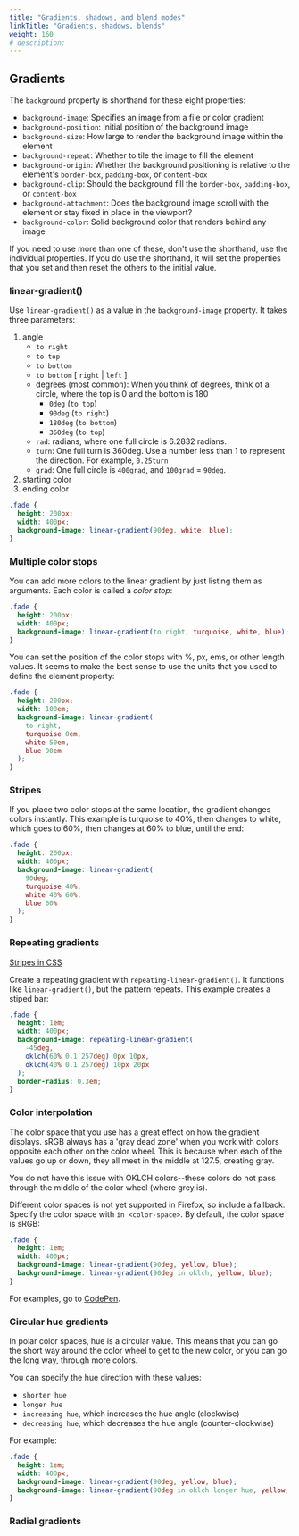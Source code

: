 ```yaml
---
title: "Gradients, shadows, and blend modes"
linkTitle: "Gradients, shadows, blends"
weight: 160
# description:
---
```


## Gradients

The `background` property is shorthand for these eight properties:
- `background-image`: Specifies an image from a file or color gradient
- `background-position`: Initial position of the background image
- `background-size`: How large to render the background image within the element
- `background-repeat`: Whether to tile the image to fill the element
- `background-origin`: Whether the background positioning is relative to the element's `border-box`, `padding-box`, or `content-box`
- `background-clip`: Should the background fill the `border-box`, `padding-box`, or `content-box`
- `background-attachment`: Does the background image scroll with the element or stay fixed in place in the viewport?
- `background-color`: Solid background color that renders behind any image

If you need to use more than one of these, don't use the shorthand, use the individual properties. If you do use the shorthand, it will set the properties that you set and then reset the others to the initial value.

### linear-gradient()

Use `linear-gradient()` as a value in the `background-image` property. It takes three parameters:
1. angle
   - `to right`
   - `to top`
   - `to bottom`
   - `to bottom` [ `right` | `left` ]
   - degrees (most common): When you think of degrees, think of a circle, where the top is 0 and the bottom is 180
     - `0deg` (`to top`)
     - `90deg` (`to right`)
     - `180deg` (`to bottom`)
     - `360deg` (`to top`)
   - `rad`: radians, where one full circle is 6.2832 radians.
   - `turn`: One full turn is 360deg. Use a number less than 1 to represent the direction. For example, `0.25turn`
   - `grad`: One full circle is `400grad`, and `100grad` = `90deg`.
2. starting color
3. ending color

```css
.fade {
  height: 200px;
  width: 400px;
  background-image: linear-gradient(90deg, white, blue);
}
```

### Multiple color stops

You can add more colors to the linear gradient by just listing them as arguments. Each color is called a _color stop_:

```css
.fade {
  height: 200px;
  width: 400px;
  background-image: linear-gradient(to right, turquoise, white, blue);
}
```

You can set the position of the color stops with %, px, ems, or other length values. It seems to make the best sense to use the units that you used to define the element property:

```css
.fade {
  height: 200px;
  width: 100em;
  background-image: linear-gradient(
    to right,
    turquoise 0em,
    white 50em,
    blue 90em
  );
}
```

### Stripes

If you place two color stops at the same location, the gradient changes colors instantly. This example is turquoise to 40%, then changes to white, which goes to 60%, then changes at 60% to blue, until the end:

```css
.fade {
  height: 200px;
  width: 400px;
  background-image: linear-gradient(
    90deg,
    turquoise 40%,
    white 40% 60%,
    blue 60%
  );
}
```

### Repeating gradients

[Stripes in CSS](https://css-tricks.com/stripes-css/)

Create a repeating gradient with `repeating-linear-gradient()`. It functions like `linear-gradient()`, but the pattern repeats. This example creates a stiped bar:

```css
.fade {
  height: 1em;
  width: 400px;
  background-image: repeating-linear-gradient(
    -45deg,
    oklch(60% 0.1 257deg) 0px 10px,
    oklch(40% 0.1 257deg) 10px 20px
  );
  border-radius: 0.3em;
}
```

### Color interpolation

The color space that you use has a great effect on how the gradient displays. sRGB always has a 'gray dead zone' when you work with colors opposite each other on the color wheel. This is because when each of the values go up or down, they all meet in the middle at 127.5, creating gray.

You do not have this issue with OKLCH colors--these colors do not pass through the middle of the color wheel (where grey is).

Different color spaces is not yet supported in Firefox, so include a fallback. Specify the color space with `in <color-space>`. By default, the color space is sRGB:

```css
.fade {
  height: 1em;
  width: 400px;
  background-image: linear-gradient(90deg, yellow, blue);               /* fallback */
  background-image: linear-gradient(90deg in oklch, yellow, blue);      /* color space syntax */
}
```

For examples, go to [CodePen](https://codepen.io/keithjgrant/full/GRzjGqL).

### Circular hue gradients

In polar color spaces, hue is a circular value. This means that you can go the short way around the color wheel to get to the new color, or you can go the long way, through more colors.

You can specify the hue direction with these values:
- `shorter hue`
- `longer hue`
- `increasing hue`, which increases the hue angle (clockwise)
- `decreasing hue`, which decreases the hue angle (counter-clockwise)

For example:

```css
.fade {
  height: 1em;
  width: 400px;
  background-image: linear-gradient(90deg, yellow, blue);
  background-image: linear-gradient(90deg in oklch longer hue, yellow, blue);
}
```

### Radial gradients

